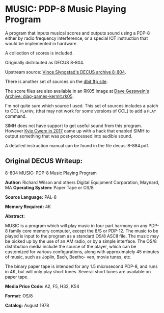 #  MUSIC: PDP-8 Music Playing Program

A program that inputs musical scores and outputs sound using a PDP-8
either by radio frequency interference, or a special IOT instruction that
would be implemented in hardware.

A collection of scores is included.

Originally distributed as DECUS 8-804.

Upstream source: [Vince Slyngstad's DECUS archive 8-804][8-804].

There is another set of sources on the [dbit ftp site][dbit].

The score files are also available in an RK05 image at
[Dave Gesswein's Archive: diag-games-kermit.rk05][gesswein].

I'm not quite sure which source I used.  This set of sources includes a patch to CCL
`PLAYOV`, (that may not work for some versions of CCL) to add a `PLAY` command.

SIMH does not have support to get useful sound from this program.
However [Kyle Owem in 2017][owen] came up with a hack that enabled SIMH to
output something that was post-processed into audible sound.

A detailed instruction manual can be found in the file decus-8-884.pdf.

## Original DECUS Writeup:

8-804 MUSIC: PDP-8 Music Playing Program

**Author:** Richard Wilson and others Digital Equipment Corporation, Maynard, MA
**Operating System:** Paper Tape or OS/8

**Source Language:** PAL-8

**Memory Required:** 4K

**Abstract:**

MUSIC is a program which will play music in four part
harmony on any PDP-8 family core memory computer, except the 8/S or
PDP-12. The music to be played is input to the program as a standard
OS/8 ASCII file. The music may be picked up by the use of an AM radio,
or by a simple interface. The OS/8 distribution media include the source
of the player, which can be customized for various configurations, along
with approximately 45 minutes of music, such as Joplin, Bach, Beetho-
ven, movie tunes, etc.

The binary paper tape is intended for any 1.5 microsecond PDP-8, and
runs in 4K, but will only play short tunes. Several short tunes are
available on paper tape.

**Media Price Code:** A2, F5, H32, K54

**Format:** OS/8

**Catalog:** August 1978

[8-804]: http://svn.so-much-stuff.com/svn/trunk/pdp8/src/decus/8-804
[gesswein]: ftp://ftp.pdp8online.com/images/os8/diag-games-kermit.rk05
[dbit]: ftp://ftp.dbit.com/pub/pdp8/nickel/music/music1/os8/
[owen]: http://www.classiccmp.org/pipermail/cctech/2017-April/027526.html
